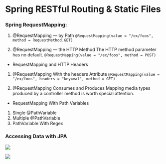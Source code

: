 # Spring RESTful Routing & Static Files

### Spring RequestMapping:

1. @RequestMapping — by Path
   `@RequestMapping(value = "/ex/foos", method = RequestMethod.GET)`

2. @RequestMapping — the HTTP Method
   The HTTP method parameter has no default.
   `@RequestMapping(value = "/ex/foos", method = POST)`

- RequestMapping and HTTP Headers

1. @RequestMapping With the headers Attribute
   `@RequestMapping(value = "/ex/foos", headers = "key=val", method = GET)`

2. @RequestMapping Consumes and Produces
   Mapping media types produced by a controller method is worth special attention.

- RequestMapping With Path Variables

1. Single @PathVariable
2. Multiple @PathVariable
3. PathVariable With Regex

### Accessing Data with JPA

![](https://terasolunaorg.github.io/guideline/5.2.0.RELEASE/en/_images/dataaccess_jpa_mapping.png)

![](https://i.stack.imgur.com/UG3ic.png)
